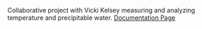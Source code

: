 Collaborative project with Vicki Kelsey measuring and analyzing temperature and precipitable water.
[Documentation Page](https://docs.pmat.app)
